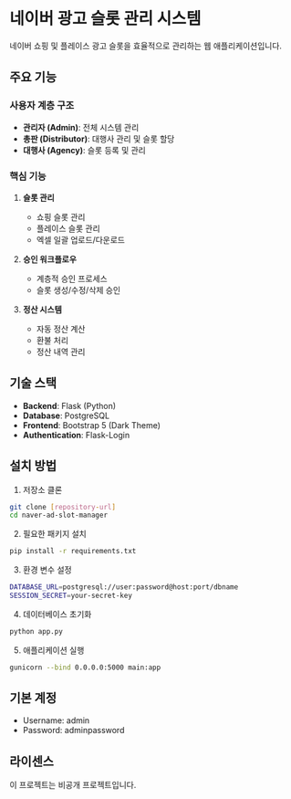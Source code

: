 # 네이버 광고 슬롯 관리 시스템

네이버 쇼핑 및 플레이스 광고 슬롯을 효율적으로 관리하는 웹 애플리케이션입니다.

## 주요 기능

### 사용자 계층 구조
- **관리자 (Admin)**: 전체 시스템 관리
- **총판 (Distributor)**: 대행사 관리 및 슬롯 할당
- **대행사 (Agency)**: 슬롯 등록 및 관리

### 핵심 기능
1. **슬롯 관리**
   - 쇼핑 슬롯 관리
   - 플레이스 슬롯 관리
   - 엑셀 일괄 업로드/다운로드

2. **승인 워크플로우**
   - 계층적 승인 프로세스
   - 슬롯 생성/수정/삭제 승인

3. **정산 시스템**
   - 자동 정산 계산
   - 환불 처리
   - 정산 내역 관리

## 기술 스택
- **Backend**: Flask (Python)
- **Database**: PostgreSQL
- **Frontend**: Bootstrap 5 (Dark Theme)
- **Authentication**: Flask-Login

## 설치 방법

1. 저장소 클론
```bash
git clone [repository-url]
cd naver-ad-slot-manager
```

2. 필요한 패키지 설치
```bash
pip install -r requirements.txt
```

3. 환경 변수 설정
```bash
DATABASE_URL=postgresql://user:password@host:port/dbname
SESSION_SECRET=your-secret-key
```

4. 데이터베이스 초기화
```bash
python app.py
```

5. 애플리케이션 실행
```bash
gunicorn --bind 0.0.0.0:5000 main:app
```

## 기본 계정
- Username: admin
- Password: adminpassword

## 라이센스
이 프로젝트는 비공개 프로젝트입니다.
